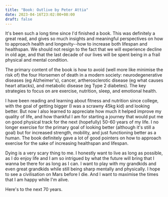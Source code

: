 ```yaml
---
title: "Book: Outlive by Peter Attia"
date: 2023-04-16T23:02:00+08:00
draft: false
---
```


It's been such a long time since I'd finished a book. This was definitely a great read, and gives so much insights and meaningful perspectives on how to approach health and longevity--how to increase both lifespan and healthspan. We should not resign to the fact that we will experience decline in old age, and that the last decade of our lives will be spent being in a frail physical and mental condition.

The primary content of the book is how to avoid (well more like minimise the risk of) the four Horsemen of death in a modern society: neurodegenerative diseases (eg Alzheimer's), cancer, artherosclerotic disease (eg what causes heart attacks), and metabolic disease (eg Type 2 diabetes). The key strategies to focus on are exercise, nutrition, sleep, and emotional health.

I have been reading and learning about fitness and nutrition since college, with the goal of getting bigger (I was a scrawny 45kg kid) and looking better. But now I also learned to appreciate how much it helped improve my quality of life, and how thankful I am for starting a journey that would put me on good physical track for the next (hopefully) 50-60 years of my life. I no longer exercise for the primary goal of looking better (although it's still a goal) but for increased strength, mobility, and just functioning better as a human. The book definitely gave a lot of good pointers on how to approach exercise for the sake of increasing healthspan and lifespan.

Dying is a very scary thing to me. I honestly want to live as long as possible, as I do enjoy life and I am so intrigued by what the future will bring that I wanna be there for as long as I can. I want to play with my grandkids and even great grandkids while still being sharp mentally and physically. I hope to see a civilisation on Mars before I die. And I want to maximise the times that I am happy while I'm alive. 

Here's to the next 70 years.
